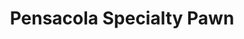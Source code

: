 ---
title: "Pensacola Specialty Pawn"
url: /pensacola/pensacola-specialty-pawn/
shop: pawnbroker
---